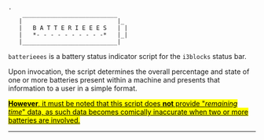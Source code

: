 ```
.
    ___________________________
   |                           |_
   |   B A T T E R I E E E S   | |
   |   *- - - - - - - - - -*   |_|
   |___________________________|

```

`batterieees` is a battery status indicator script for the `i3blocks` status bar.

Upon invocation, the script determines the overall percentage and state of one or more batteries present within a machine and presents that information to a user in a simple format.

<span style="background-color: yellow; color: black;"><u>**However**, it must be noted that this script does **not** provide "*remaining time*" data, as such data becomes comically inaccurate when two or more batteries are involved.</u></span>

---
